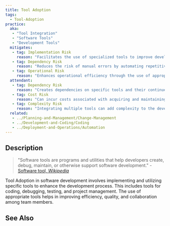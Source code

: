 ```yaml
---
title: Tool Adoption
tags: 
  - Tool-Adoption
practice:
  aka: 
   - "Tool Integration"
   - "Software Tools"
   - "Development Tools"
  mitigates:
   - tag: Implementation Risk
     reason: "Facilitates the use of specialized tools to improve development efficiency and quality."
   - tag: Dependency Risk
     reason: "Reduces the risk of manual errors by automating repetitive tasks."
   - tag: Operational Risk
     reason: "Enhances operational efficiency through the use of appropriate tools."
  attendant:
   - tag: Dependency Risk
     reason: "Creates dependencies on specific tools and their continued support."
   - tag: Cost Risk
     reason: "Can incur costs associated with acquiring and maintaining tools."
   - tag: Complexity Risk
     reason: "Integrating multiple tools can add complexity to the development process."
  related:
   - ../Planning-and-Management/Change-Management
   - ../Development-and-Coding/Coding
   - ../Deployment-and-Operations/Automation
---
```


<PracticeIntro details={frontMatter.practice} /> 

## Description

> "Software tools are programs and utilities that help developers create, debug, maintain, or otherwise support software development." - [Software tool, _Wikipedia_](https://en.wikipedia.org/wiki/Software_tool)

Tool Adoption in software development involves implementing and utilizing specific tools to enhance the development process. This includes tools for coding, debugging, testing, and project management. The use of appropriate tools helps in improving efficiency, quality, and collaboration among team members.

## See Also

<TagList tag="Tool-Adoption" />
